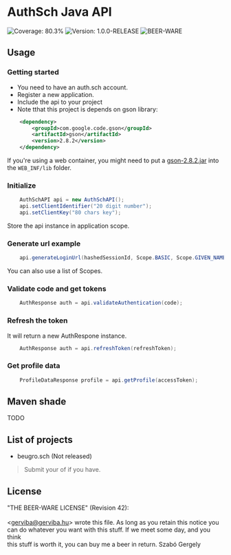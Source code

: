 AuthSch Java API
===

![Coverage: 80.3%](https://img.shields.io/badge/coverage-80.3%25-green.svg)
![Version: 1.0.0-RELEASE](https://img.shields.io/badge/version-1.0.0--RELEASE-blue.svg)
![BEER-WARE](https://img.shields.io/badge/license-BEER--WARE-yellow.svg)

## Usage

### Getting started

- You need to have an auth.sch account.
- Register a new application.
- Include the api to your project
- Note tthat this project is depends on gson library:

```XML
    <dependency>
        <groupId>com.google.code.gson</groupId>
        <artifactId>gson</artifactId>
        <version>2.8.2</version>
    </dependency>
```

If you're using a web container, you might need to put a [gson-2.8.2.jar](https://repo1.maven.org/maven2/com/google/code/gson/gson/2.8.2/) into the `WEB_INF/lib` folder.

### Initialize

```java
    AuthSchAPI api = new AuthSchAPI();
    api.setClientIdentifier("20 digit number");
    api.setClientKey("80 chars key");
```

Store the api instance in application scope.

### Generate url example

```java
    api.generateLoginUrl(hashedSessionId, Scope.BASIC, Scope.GIVEN_NAME, Scope.MAIL));
```

You can also use a list of Scopes.

### Validate code and get tokens

```java
    AuthResponse auth = api.validateAuthentication(code);
```

### Refresh the token

It will return a new AuthRespone instance.

```java
    AuthResponse auth = api.refreshToken(refreshToken);
```


### Get profile data

```java
    ProfileDataResponse profile = api.getProfile(accessToken);
```

## Maven shade

TODO

## List of projects

- beugro.sch (Not released)

> Submit your of if you have.

## License

 "THE BEER-WARE LICENSE" (Revision 42): <br>
<br>
 &lt;gerviba@gerviba.hu&gt; wrote this file. As long as you retain this notice you <br>
can do whatever you want with this stuff. If we meet some day, and you think <br>
this stuff is worth it, you can buy me a beer in return.       Szabó Gergely <br>
